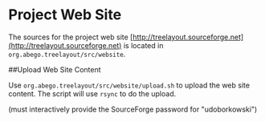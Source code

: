 
# Project Web Site

The sources for the project web site [http://treelayout.sourceforge.net](http://treelayout.sourceforge.net) is located in `org.abego.treelayout/src/website`.


##Upload Web Site Content

Use `org.abego.treelayout/src/website/upload.sh` to upload the web site content. The script will use `rsync` to do the upload.

(must interactively provide the SourceForge password for "udoborkowski")
